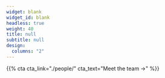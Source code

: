 ```yaml
---
widget: blank
widget_id: blank
headless: true
weight: 40
title: null
subtitle: null
design:
  columns: "2"
---
```


{{% cta cta_link="./people/" cta_text="Meet the team →" %}}